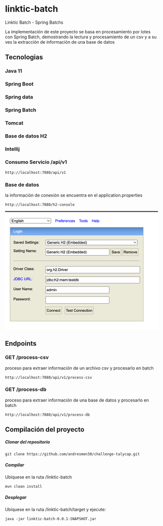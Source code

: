 # linktic-batch

Linktic Batch - Spring Batchs

La implementación de este proyecto se basa en procesamiento por lotes con Spring Batch, demostrando la lectura y procesamiento de un csv y a su ves la
extracción de información de una base de datos

## Tecnologias

### Java 11

### Spring Boot

### Spring data

### Spring Batch

### Tomcat

### Base de datos H2

### Intellij

### Consumo Servicio /api/v1

```
http://localhost:7080/api/v1
```

### Base de datos

la información de conexión se encuentra en el application.properties

```
http://localhost:7080/h2-console
```

![img.png](img.png)

## Endpoints

### GET /process-csv

proceso para extraer información de un archivo csv y procesarlo en batch

```
http://localhost:7080/api/v1/process-csv
```

### GET /process-db

proceso para extraer información de una base de datos y procesarlo en batch

```
http://localhost:7080/api/v1/process-db
```

## Compilación del proyecto

##### Clonar del repositorio

```
git clone https://github.com/andresmen30/challenge-talycap.git
```

##### Compilar

Ubíquese en la ruta /linktic-batch

```
mvn clean install
```

##### Desplegar

Ubíquese en la ruta /linktic-batch/target y ejecute:

```
java -jar linktic-batch-0.0.1-SNAPSHOT.jar
```













